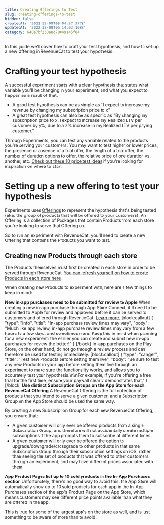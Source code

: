 ```yaml
---
title: Creating Offerings to Test
slug: creating-offerings-to-test
hidden: false
createdAt: '2022-12-08T05:04:57.377Z'
updatedAt: '2022-12-08T05:14:03.108Z'
category: 640a7bf230a8d70049145f84
---
```

In this guide we'll cover how to craft your test hypothesis, and how to set up a new Offering in RevenueCat to test your hypothesis.

# Crafting your test hypothesis

A successful experiment starts with a clear hypothesis that states what variable you'll be changing in your experiment, and what you expect to happen as a result of that.

* A good test hypothesis can be as simple as "I expect to increase my revenue by changing my subscription price to x"
* A great test hypothesis can also be as specific as "By changing my subscription price to x, I expect to increase my Realized LTV per customer by y%, due to a z% increase in my Realized LTV per paying customer."

Through Experiments, you can test any variable related to the products you're serving your customers. You may want to test higher or lower prices, the presence or absence of a trial offer, the length of a trial offer, the number of duration options to offer, the relative price of one duration vs. another, etc. [Check out these 10 price test ideas](https://www.revenuecat.com/blog/growth/10-price-test-ideas-for-your-mobile-app/) if you're looking for inspiration on where to start.

# Setting up a new offering to test your hypothesis

Experiments uses [Offerings](https://www.revenuecat.com/docs/entitlements#offerings) to represent the hypothesis that's being tested (aka: the group of products that will be offered to your customers). An Offering is a collection of Packages that contain Products from each store you're looking to serve that Offering on.

So to run an experiment with RevenueCat, you'll need to create a new Offering that contains the Products you want to test.

## Creating new Products through each store
The Products themselves must first be created in each store in order to be served through RevenueCat. [You can refresh yourself on how to create Products in each store here](https://www.revenuecat.com/docs/entitlements#store-configuration).

When creating new Products to experiment with, here are a few things to keep in mind:

**New in-app purchases need to be submitted for review to Apple**
When creating a new in-app purchase through App Store Connect, it'll need to be submitted to Apple for review and approved before it can be served to customers and offered through RevenueCat. [Learn more.](https://help.apple.com/app-store-connect/#/dev1986a0e5c)
[block:callout]
{
  "type": "info",
  "title": "In-app purchase review times may vary",
  "body": "Much like app review, in-app purchase review times may vary from a few hours to a few days, and sometimes more. Keep this in mind when planning for a new experiment: the earlier you can create and submit new in-app purchases for review the better!"
}
[/block]
In-app purchases on the Play Store, on the other hand, do not go through a review process and can therefore be used for testing immediately.
[block:callout]
{
  "type": "danger",
  "title": "Test new Products before setting them live",
  "body": "Be sure to test any new Products in your app before setting them live through an experiment to make sure the functionality works, and allows you to accurately test your hypothesis.\n\nFor example, if you're offering a free trial for the first time, ensure your paywall clearly demonstrates that."
}
[/block]
**Use distinct Subscription Groups on the App Store for each RevenueCat Offering** 
A RevenueCat Offering is the full collection of products that you intend to serve a given customer, and a Subscription Group on the App Store should be used the same way. 

By creating a new Subscription Group for each new RevenueCat Offering, you ensure that:
- A given customer will only ever be offered products from a single Subscription Group, and therefore will not accidentally create multiple subscriptions if the app prompts them to subscribe at different times.
- A given customer will only ever be offered the option to upgrade/downgrade/crossgrade to other products in that same Subscription Group through their subscription settings on iOS, rather than seeing the set of products that was offered to other customers through an experiment, and may have different prices associated with them.

**App Product Pages list up to 10 sold products in the In-App Purchases section**
Unfortunately, there's no good way to avoid this: the App Store will automatically show up to 10 sold products for each app in the In-App Purchases section of the app's Product Page on the App Store, which means customers may see different price points available than what they are offered in the app.

This is true for some of the largest app's on the store as well, and is just something to be aware of more than to avoid.